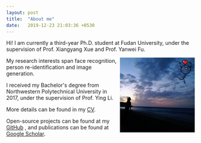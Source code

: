 ```yaml
---
layout: post
title:  "About me"
date:   2019-12-23 21:03:36 +0530
---
```


Hi! I am currently a third-year Ph.D. student at Fudan University, under the supervision of Prof. Xiangyang Xue and Prof. Yanwei Fu.

<div>
<img src="/img/about/portfolio.png" alt="." width="200" height="200" align="right">
<span>
My research interests span face recognition, person re-identification and image generation.

I received my Bachelor's degree from Northwestern Polytechnical University in 2017, under the supervision of Prof. Ying Li.

More details can be found in my <a href="/img/about/CV_wwx.pdf" target="_blank">CV</a>.

Open-source projects can be found at my <a href="https://github.com/wxwangIris" target="_blank">GitHub</a>
, and publications can be found at <a href="https://scholar.google.com/citations?user=BN9Q_dcAAAAJ&hl=en" target="_blank">Google Scholar</a>. 
</span>
</div>
